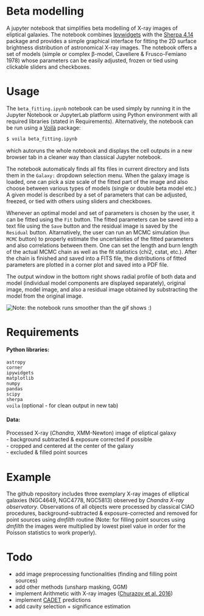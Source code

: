 # Beta modelling

A jupyter notebook that simplifies beta modelling of X-ray images of eliptical galaxies. The notebook combines [Ipywidgets](https://github.com/jupyter-widgets/ipywidgets) with the [Sherpa 4.14](https://cxc.cfa.harvard.edu/sherpa4.14/) package and provides a simple graphical interface for fitting the 2D surface brightness distribution of astronomical X-ray images. The notebook offers a set of models (simple or complex β-model, Caveliere & Frusco-Femiano 1978) whose parameters can be easily adjusted, frozen or tied using clickable sliders and checkboxes.

# Usage

The `beta_fitting.ipynb` notebook can be used simply by running it in the Jupyter Notebook or JupyterLab platform using Python environment with all required libraries (stated in Requirements). Alternatively, the notebook can be run using a [Voilà](https://github.com/voila-dashboards/voila) package:
```bash
$ voila beta_fitting.ipynb
```
which autoruns the whole notebook and displays the cell outputs in a new browser tab in a cleaner way than classical Jupyter notebook.

 The notebook automaticaly finds all fits files in current directory and lists them in the `Galaxy:` dropdown selection menu. When the galaxy image is loaded, one can pick a size scale of the fitted part of the image and also choose between various types of models (single or double beta model etc.) A given model is described by a set of parameters that can be adjusted, freezed, or tied with others using sliders and checkboxes.
 
 Whenever an optimal model and set of parameters is chosen by the user, it can be fitted using the `Fit` button. The fitted parameters can be saved into a text file using the `Save` button and the residual image is saved by the `Residual` button. Altarnatively, the user can run an MCMC simulation (`Run MCMC` button) to properly estimate the uncertainties of the fitted parameters and also correlations between them. One can set the length and burn length of the actual MCMC chain as well as the fit statistics (chi2, cstat, etc.). After the chain is finished and saved into a FITS file, the distributions of fitted parameters are plotted in a corner plot and saved into a PDF file.

 The output window in the bottom right shows radial profile of both data and model (individual model components are displayed separately), original image, model image, and also a residual image obtained by substracting the model from the original image.

![Note: the notebook runs smoother than the gif shows :)](out.gif)

# Requirements

#### Python libraries:
`astropy`\
`corner`\
`ipywidgets`\
`matplotlib`\
`numpy`\
`pandas`\
`scipy`\
`sherpa`\
`voila` (optional - for clean output in new tab)

#### Data:
Processed X-ray (*Chandra*, XMM-Newton) image of eliptical galaxy \
    - background subtracted & exposure corrected if possible\
    - cropped and centered at the center of the galaxy\
    - excluded & filled point sources

# Example

The github repository includes three exemplary X-ray images of elliptical galaxies (NGC4649, NGC4778, NGC5813) observed by *Chandra X-ray observatory*. Observations of all objects were processed by classical CIAO procedures, background-subtracted & exposure-corrected and removed for point sources using *dmfilth* routine (Note: for filling point sources using *dmfilth* the images were multiplied by lowest pixel value in order for the Poisson statistics to work properly).

# Todo

- add image preprocessing functionalities (finding and filling point sources)
- add other methods (unsharp masking, GGM)
- implement Arithmetic with X-ray images ([Churazov et al. 2016](https://arxiv.org/abs/1605.08999))
- implement [CADET](https://github.com/tomasplsek/CADET) predictions
- add cavity selection + significance estimation

